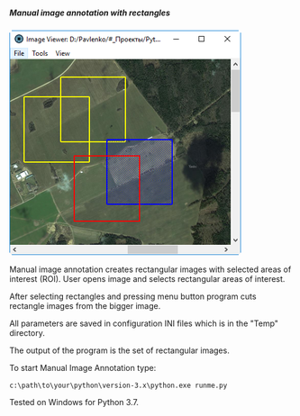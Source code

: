 ##### Manual image annotation with rectangles

![Manual image annotation with rectangles](../data/2019.01.03-manual-image-annotation-with-rectangles.png)

Manual image annotation creates rectangular images with selected
areas of interest (ROI). User opens image and selects rectangular
areas of interest.

After selecting rectangles and pressing menu button program cuts
rectangle images from the bigger image.

All parameters are saved in configuration INI files
which is in the "Temp" directory.

The output of the program is the set of rectangular images.

To start Manual Image Annotation type:
```shell
c:\path\to\your\python\version-3.x\python.exe runme.py
```

Tested on Windows for Python 3.7.

